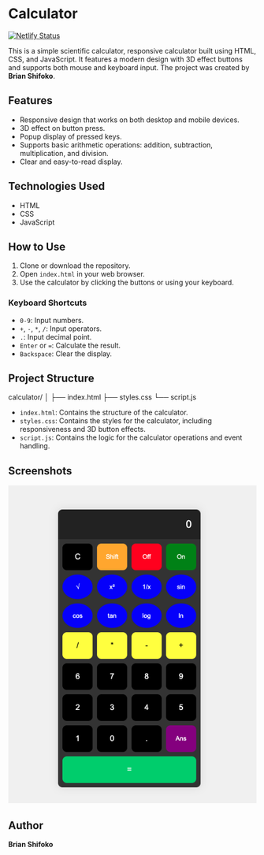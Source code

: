 # Calculator
[![Netlify Status](https://api.netlify.com/api/v1/badges/4469f05b-c1fb-40b6-afb7-66393e299387/deploy-status)](https://app.netlify.com/sites/brian-shifoko-calculator/deploys)

This is a simple scientific calculator, responsive calculator built using HTML, CSS, and JavaScript. It features a modern design with 3D effect buttons and supports both mouse and keyboard input. The project was created by **Brian Shifoko**.

## Features

- Responsive design that works on both desktop and mobile devices.
- 3D effect on button press.
- Popup display of pressed keys.
- Supports basic arithmetic operations: addition, subtraction, multiplication, and division.
- Clear and easy-to-read display.

## Technologies Used

- HTML
- CSS
- JavaScript

## How to Use

1. Clone or download the repository.
2. Open `index.html` in your web browser.
3. Use the calculator by clicking the buttons or using your keyboard.

### Keyboard Shortcuts

- `0-9`: Input numbers.
- `+`, `-`, `*`, `/`: Input operators.
- `.`: Input decimal point.
- `Enter` or `=`: Calculate the result.
- `Backspace`: Clear the display.

## Project Structure

calculator/
│
├── index.html
├── styles.css
└── script.js


- `index.html`: Contains the structure of the calculator.
- `styles.css`: Contains the styles for the calculator, including responsiveness and 3D button effects.
- `script.js`: Contains the logic for the calculator operations and event handling.

## Screenshots

![Calculator Screenshot](images/Scientific%20calculator.png)

## Author

**Brian Shifoko**




